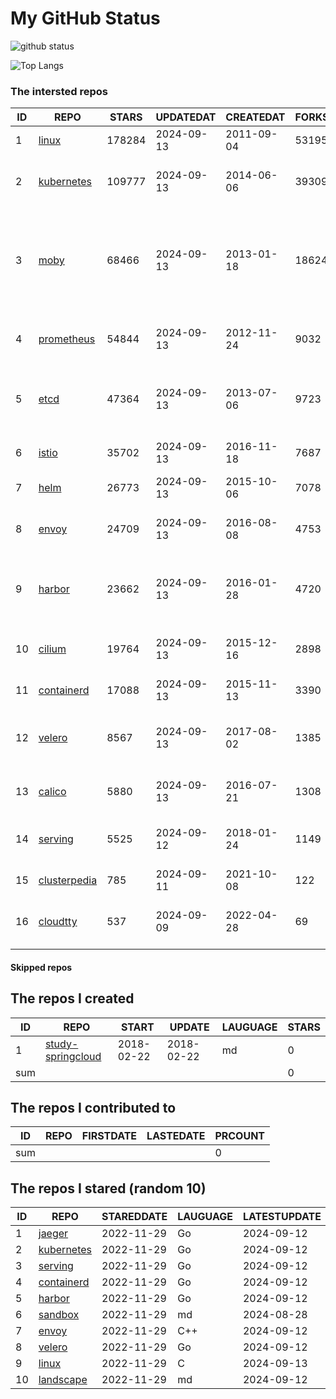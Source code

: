 # My GitHub Status

<img src="https://github-readme-stats-1.yihong0618.vercel.app/api?username=daoqingniu&show_icons=true&&&hide_title=true&count_private=true" alt="github status" />

![Top Langs](https://github-readme-stats-1.yihong0618.vercel.app/api/top-langs/?username=daoqingniu&layout=compact)

<!--START_SECTION:github_repos-->
### The intersted repos
| ID |                              REPO                               | STARS  | UPDATEDAT  | CREATEDAT  | FORKSCOUNT |                                                DESCRIPTIONS                                                |
|----|-----------------------------------------------------------------|--------|------------|------------|------------|------------------------------------------------------------------------------------------------------------|
|  1 | [linux](https://github.com/torvalds/linux)                      | 178284 | 2024-09-13 | 2011-09-04 |      53195 | Linux kernel source tree                                                                                   |
|  2 | [kubernetes](https://github.com/kubernetes/kubernetes)          | 109777 | 2024-09-13 | 2014-06-06 |      39309 | Production-Grade Container Scheduling and Management                                                       |
|  3 | [moby](https://github.com/moby/moby)                            |  68466 | 2024-09-13 | 2013-01-18 |      18624 | The Moby Project - a collaborative project for the container ecosystem to assemble container-based systems |
|  4 | [prometheus](https://github.com/prometheus/prometheus)          |  54844 | 2024-09-13 | 2012-11-24 |       9032 | The Prometheus monitoring system and time series database.                                                 |
|  5 | [etcd](https://github.com/etcd-io/etcd)                         |  47364 | 2024-09-13 | 2013-07-06 |       9723 | Distributed reliable key-value store for the most critical data of a distributed system                    |
|  6 | [istio](https://github.com/istio/istio)                         |  35702 | 2024-09-13 | 2016-11-18 |       7687 | Connect, secure, control, and observe services.                                                            |
|  7 | [helm](https://github.com/helm/helm)                            |  26773 | 2024-09-13 | 2015-10-06 |       7078 | The Kubernetes Package Manager                                                                             |
|  8 | [envoy](https://github.com/envoyproxy/envoy)                    |  24709 | 2024-09-13 | 2016-08-08 |       4753 | Cloud-native high-performance edge/middle/service proxy                                                    |
|  9 | [harbor](https://github.com/goharbor/harbor)                    |  23662 | 2024-09-13 | 2016-01-28 |       4720 | An open source trusted cloud native registry project that stores, signs, and scans content.                |
| 10 | [cilium](https://github.com/cilium/cilium)                      |  19764 | 2024-09-13 | 2015-12-16 |       2898 | eBPF-based Networking, Security, and Observability                                                         |
| 11 | [containerd](https://github.com/containerd/containerd)          |  17088 | 2024-09-13 | 2015-11-13 |       3390 | An open and reliable container runtime                                                                     |
| 12 | [velero](https://github.com/vmware-tanzu/velero)                |   8567 | 2024-09-13 | 2017-08-02 |       1385 | Backup and migrate Kubernetes applications and their persistent volumes                                    |
| 13 | [calico](https://github.com/projectcalico/calico)               |   5880 | 2024-09-13 | 2016-07-21 |       1308 | Cloud native networking and network security                                                               |
| 14 | [serving](https://github.com/knative/serving)                   |   5525 | 2024-09-12 | 2018-01-24 |       1149 | Kubernetes-based, scale-to-zero, request-driven compute                                                    |
| 15 | [clusterpedia](https://github.com/clusterpedia-io/clusterpedia) |    785 | 2024-09-11 | 2021-10-08 |        122 | The Encyclopedia of Kubernetes clusters                                                                    |
| 16 | [cloudtty](https://github.com/cloudtty/cloudtty)                |    537 | 2024-09-09 | 2022-04-28 |         69 | A Friendly Kubernetes CloudShell (Web Terminal) !                                                          |



#### Skipped repos
<!--END_SECTION:github_repos-->

<!--START_SECTION:my_github-->
## The repos I created
| ID  |                                 REPO                                 |   START    |   UPDATE   | LAUGUAGE | STARS |
|-----|----------------------------------------------------------------------|------------|------------|----------|-------|
|   1 | [study-springcloud](https://github.com/daoqingniu/study-springcloud) | 2018-02-22 | 2018-02-22 | md       |     0 |
| sum |                                                                      |            |            |          |     0 |

## The repos I contributed to
| ID  | REPO | FIRSTDATE | LASTEDATE | PRCOUNT |
|-----|------|-----------|-----------|---------|
| sum |      |           |           |       0 |

## The repos I stared (random 10)
| ID |                          REPO                          | STAREDDATE | LAUGUAGE | LATESTUPDATE |
|----|--------------------------------------------------------|------------|----------|--------------|
|  1 | [jaeger](https://github.com/jaegertracing/jaeger)      | 2022-11-29 | Go       | 2024-09-12   |
|  2 | [kubernetes](https://github.com/kubernetes/kubernetes) | 2022-11-29 | Go       | 2024-09-12   |
|  3 | [serving](https://github.com/knative/serving)          | 2022-11-29 | Go       | 2024-09-12   |
|  4 | [containerd](https://github.com/containerd/containerd) | 2022-11-29 | Go       | 2024-09-12   |
|  5 | [harbor](https://github.com/goharbor/harbor)           | 2022-11-29 | Go       | 2024-09-12   |
|  6 | [sandbox](https://github.com/cncf/sandbox)             | 2022-11-29 | md       | 2024-08-28   |
|  7 | [envoy](https://github.com/envoyproxy/envoy)           | 2022-11-29 | C++      | 2024-09-12   |
|  8 | [velero](https://github.com/vmware-tanzu/velero)       | 2022-11-29 | Go       | 2024-09-12   |
|  9 | [linux](https://github.com/torvalds/linux)             | 2022-11-29 | C        | 2024-09-13   |
| 10 | [landscape](https://github.com/cncf/landscape)         | 2022-11-29 | md       | 2024-09-12   |

<!--END_SECTION:my_github-->
